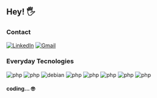 
## Hey! 🖐️

### Contact
[![LinkedIn](https://img.shields.io/badge/LinkedIn-0077B5?style=for-the-badge&logo=linkedin&logoColor=white
)](https://www.linkedin.com/in/felipe-rambor-a53a961b5)
[![Gmail](	https://img.shields.io/badge/Gmail-D14836?style=for-the-badge&logo=gmail&logoColor=white
)](mailto:cunhaf2002@gmail.com?subject=Via%20GitHub)

### Everyday Tecnologies

<div style="display: inline_block">
    <img align="center" alt="php" src="https://img.shields.io/badge/PHP-777BB4?style=for-the-badge&logo=php&logoColor=white" />
    <img alt="php" align="center" src="https://img.shields.io/badge/MySQL-005C84?style=for-the-badge&logo=mysql&logoColor=white" />
    <img alt="debian" align="center" src="https://img.shields.io/badge/Debian-A81D33?style=for-the-badge&logo=debian&logoColor=white"/>
    <img alt="php" align="center" src="https://img.shields.io/badge/Cent%20OS-262577?style=for-the-badge&logo=CentOS&logoColor=white" />
    <img alt="php" align="center" src="https://img.shields.io/badge/json%20web%20tokens-323330?style=for-the-badge&logo=json-web-tokens&logoColor=pink" />
    <img alt="php" align="center" src="https://img.shields.io/badge/JavaScript-F7DF1E?style=for-the-badge&logo=javascript&logoColor=black" />
    <img alt="php" align="center" src="https://img.shields.io/badge/Python-14354C?style=for-the-badge&logo=python&logoColor=white" />
    <img alt="php" align="center" src="https://img.shields.io/badge/Lua-2C2D72?style=for-the-badge&logo=lua&logoColor=white" />
</div>

#### coding... 🤓
